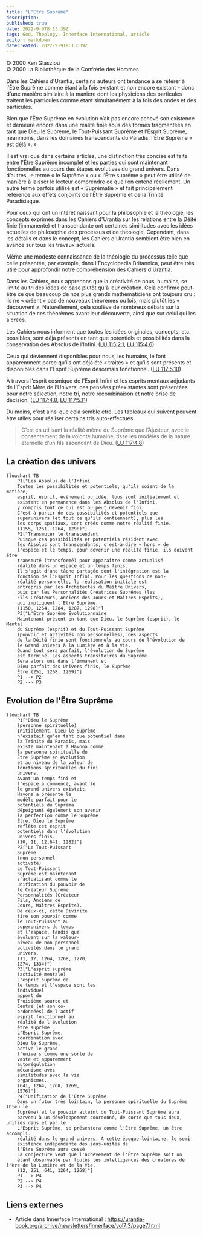 ```yaml
---
title: "L'Etre Suprême"
description: 
published: true
date: 2022-9-9T8:13:39Z
tags: God, Theology, Innerface International, article
editor: markdown
dateCreated: 2022-9-9T8:13:39Z
---
```


<p class="v-card v-sheet theme--light gray lighten-3 px-2">© 2000 Ken Glasziou<br>© 2000 La Bibliothèque de la Confrérie des Hommes</p>


Dans les Cahiers d'Urantia, certains auteurs ont tendance à se référer à l'Être Suprême comme étant à la fois existant et non encore existant – donc d'une manière similaire à la manière dont les physiciens des particules traitent les particules comme étant simultanément à la fois des ondes et des particules.

Bien que l’Être Suprême en évolution n’ait pas encore achevé son existence et demeure encore dans une réalité finie sous des formes fragmentées en tant que Dieu le Suprême, le Tout-Puissant Suprême et l’Esprit Suprême, néanmoins, dans les domaines transcendants du Paradis, l’Être Suprême « est déjà ». »

Il est vrai que dans certains articles, une distinction très concise est faite entre l'Être Suprême incomplet et les parties qui sont maintenant fonctionnelles au cours des étapes évolutives du grand univers. Dans d’autres, le terme « le Suprême » ou « l’Être suprême » peut être utilisé de manière à laisser le lecteur comprendre ce que l’on entend réellement. Un autre terme parfois utilisé est « Suprématie » et fait principalement référence aux effets conjoints de l’Être Suprême et de la Trinité Paradisiaque.

Pour ceux qui ont un intérêt naissant pour la philosophie et la théologie, les concepts exprimés dans les Cahiers d'Urantia sur les relations entre la Déité finie (immanente) et transcendante ont certaines similitudes avec les idées actuelles de philosophie des processus et de théologie. Cependant, dans les détails et dans le concept, les Cahiers d'Urantia semblent être bien en avance sur tous les travaux actuels.

Même une modeste connaissance de la théologie du processus telle que celle présentée, par exemple, dans l'Encyclopedia Britannica, peut être très utile pour approfondir notre compréhension des Cahiers d'Urantia.

Dans les Cahiers, nous apprenons que la créativité de nous, humains, se limite au tri des idées de base plutôt qu'à leur création. Cela confirme peut-être ce que beaucoup de nos plus grands mathématiciens ont toujours cru : ils ne « créent » pas de nouveaux théorèmes ou lois, mais plutôt les « découvrent ». Naturellement, cela soulève de nombreux débats sur la situation de ces théorèmes avant leur découverte, ainsi que sur celui qui les a créés.

Les Cahiers nous informent que toutes les idées originales, concepts, etc. possibles, sont déjà présents en tant que potentiels et possibilités dans la conservation des Absolus de l'Infini. ([LU 115:2.1](/fr/The_Urantia_Book/115#p2_1), [LU 115:4.6](/fr/The_Urantia_Book/115#p4_6))

Ceux qui deviennent disponibles pour nous, les humains, le font apparemment parce qu’ils ont déjà été « traités » et qu’ils sont présents et disponibles dans l’Esprit Suprême désormais fonctionnel. ([LU 117:5.10](/fr/The_Urantia_Book/117#p5_10))

À travers l’esprit cosmique de l’Esprit Infini et les esprits mentaux adjudants de l’Esprit Mère de l’Univers, ces pensées préexistantes sont présentées pour notre sélection, notre tri, notre recombinaison et notre prise de décision. ([LU 117:4.8](/fr/The_Urantia_Book/117#p4_8), [LU 117:5.11](/fr/The_Urantia_Book/117#p5_11))

Du moins, c'est ainsi que cela semble être. Les tableaux qui suivent peuvent être utiles pour réaliser certains tris auto-effectués.

> C’est en utilisant la réalité même du Suprême que l’Ajusteur, avec le consentement de la volonté humaine, tisse les modèles de la nature éternelle d’un fils ascendant de Dieu. ([LU 117:4.8](/fr/The_Urantia_Book/117#p4_8))

## La création des univers

```mermaid
flowchart TB
    P1["Les Absolus de l'Infini
    Toutes les possibilités et potentiels, qu'ils soient de la matière,
    esprit, esprit, événement ou idée, tous sont initialement et
    existant en permanence dans les Absolus de l'Infini,
    y compris tout ce qui est ou peut devenir fini.
    C'est à partir de ces possibilités et potentiels que
    superunivers (et tout ce qu'ils contiennent), plus les
    les corps spatiaux, sont créés comme notre réalité finie.
    (1155, 1261, 1264, 1298)"]
    P2["Transmuter le transcendant
    Puisque ces possibilités et potentiels résident avec
    les Absolus sont transcendants, c'est-à-dire « hors » de
    l'espace et le temps, pour devenir une réalité finie, ils doivent être
    transmuté (transformé) pour apparaître comme actualisé
    réalité dans un espace et un temps finis.
    Il s'agit d'une tâche partagée dont l'intégration est la
    fonction de l’Esprit Infini. Pour les questions de non-
    réalité personnelle, la réalisation initiale est
    entrepris par les Architectes du Maître Univers,
    puis par les Personnalités Créatrices Suprêmes (les
    Fils Créateurs, Anciens des Jours et Maîtres Esprits),
    qui impliquent l'Etre Suprême.
    (1150, 1264, 1284, 1287, 1298)"]
    P3["L'Être Suprême Évolutionnaire
    Maintenant présent en tant que Dieu. le Suprême (esprit), le Mental
    du Suprême (esprit) et du Tout-Puissant Suprême
    (pouvoir et activités non personnelles), ces aspects
    de la Déité finie sont fonctionnels au cours de l'évolution de
    le Grand Univers à la Lumière et à la Vie.
    Quand tout sera parfait, l'évolution du Suprême
    est terminé. Les aspects transitoires du Suprême
    Sera alors uni dans l'immanent et
    Dieu parfait des Univers finis, le Suprême
    Être (251, 1268, 1269)"]
    P1 --> P2
    P2 --> P3
```

## Evolution de l'Être Suprême

```mermaid
flowchart TB
    P1["Dieu le Suprême
    (personne spirituelle)
    Initialement, Dieu le Suprême
    n'existait qu'en tant que potentiel dans
    la Trinité du Paradis, mais
    existe maintenant à Havona comme
    la personne spirituelle du
    Être Suprême en évolution
    et au niveau de la valeur de
    fonctions spirituelles du fini
    univers.
    Avant un temps fini et
    l'espace a commencé, avant le
    le grand univers existait.
    Havona a présenté le
    modèle parfait pour le
    potentiels du Suprema
    dépeignant également son avenir
    la perfection comme le Suprême
    Être. Dieu le Suprême
    reflète cet esprit
    potentiels dans l'évolution
    univers finis.
    (10, 11, 12,641, 1282)"]
    P2["Le Tout-Puissant
    Suprême
    (non personnel
    activité)
    Le Tout-Puissant
    Suprême est maintenant
    s'actualisant comme le
    unification du pouvoir de
    le Créateur Suprême
    Personnalités (Créateur
    Fils, Anciens de
    Jours, Maîtres Esprits).
    De ceux-ci, cette Divinité
    tire son pouvoir comme
    le Tout-Puissant au
    superunivers du temps
    et l'espace, tandis que
    évoluant sur la valeur-
    niveau de non-personnel
    activités dans le grand
    univers.
    (11, 12, 1264, 1268, 1270,
    1274, 1334)"]
    P3["L'esprit suprême
    (activité mentale)
    L'esprit suprême de
    le temps et l'espace sont les
    individuel
    apport du
    Troisième source et
    Centre (et son co-
    ordonnées) de l'actif
    esprit fonctionnel au
    réalité de l'évolution
    être suprème
    L'Esprit Suprême,
    coordination avec
    Dieu le Suprême,
    active le grand
    l'univers comme une sorte de
    vaste et apparemment
    autorégulation
    mécanisme avec
    similitudes avec la vie
    organismes.
    (641, 1264, 1268, 1269,
    1576)"]
    P4["Unification de l'Etre Suprême.
    Dans un futur très lointain, la personne spirituelle du Suprême (Dieu le
    Suprême) et le pouvoir atteint du Tout-Puissant Suprême aura
    parvenu à un développement coordonné, de sorte que tous deux, unifiés dans et par le
    L'Esprit Suprême, se présentera comme l'Être Suprême, un être accompli.
    réalité dans le grand univers. A cette époque lointaine, le semi-
    existence indépendante des sous-unités de
    l'Etre Suprême aura cessé
    La conjecture veut que l'achèvement de l'Être Suprême soit un
    étant observable par toutes les intelligences des créatures de l'ère de la Lumière et de la Vie,
    (12, 251, 641, 1264, 1268)"]
    P1 --> P4
    P2 --> P4
	P3 --> P4
```

## Liens externes

- Article dans Innerface International : https://urantia-book.org/archive/newsletters/innerface/vol7_3/page7.html




